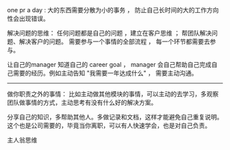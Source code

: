 one pr a day : 大的东西需要分散为小的事务 ， 防止自己长时间的大的工作方向性会出现错误。

解决问题的思维： 任何问题都是自己的问题 ，建立在客户思维 ； 帮团队解决问题、解决客户的问题。 需要参与一个事情的全部流程 ， 每一个环节都需要去参与。

让自己的manager 知道自己的 career goal  ， manager 会自己帮助自己完成自己需要的经历。例如主动告知 "我需要一年达成什么" ， 需要主动沟通。

---

做你职责之外的事情： 比如主动做其他模块的事情，可以主动的去学习，多观察团队做事情的方式，主动思考有没有什么好的解决方案。

分享自己的知识，多帮助其他人。多做记录和文档，这样才能避免自己重复说明。这个也是公司需要的，毕竟当你离职，可以有人快速学会，也是对自己负责。

主人翁思维
